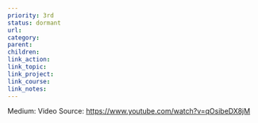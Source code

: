 ```yaml
---
priority: 3rd
status: dormant
url: 
category: 
parent: 
children: 
link_action: 
link_topic: 
link_project: 
link_course: 
link_notes: 
---
```


Medium: Video
Source: https://www.youtube.com/watch?v=qOsibeDX8jM